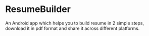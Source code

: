 # ResumeBuilder
An Android app which helps you to build resume in 2 simple steps,  download it in pdf format and share it across different platforms.
